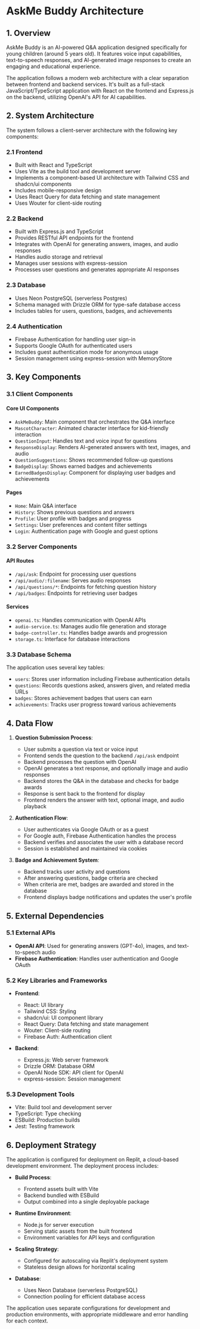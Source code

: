 # AskMe Buddy Architecture

## 1. Overview

AskMe Buddy is an AI-powered Q&A application designed specifically for young children (around 5 years old). It features voice input capabilities, text-to-speech responses, and AI-generated image responses to create an engaging and educational experience.

The application follows a modern web architecture with a clear separation between frontend and backend services. It's built as a full-stack JavaScript/TypeScript application with React on the frontend and Express.js on the backend, utilizing OpenAI's API for AI capabilities.

## 2. System Architecture

The system follows a client-server architecture with the following key components:

### 2.1 Frontend

- Built with React and TypeScript
- Uses Vite as the build tool and development server
- Implements a component-based UI architecture with Tailwind CSS and shadcn/ui components
- Includes mobile-responsive design
- Uses React Query for data fetching and state management
- Uses Wouter for client-side routing

### 2.2 Backend

- Built with Express.js and TypeScript
- Provides RESTful API endpoints for the frontend
- Integrates with OpenAI for generating answers, images, and audio responses
- Handles audio storage and retrieval
- Manages user sessions with express-session
- Processes user questions and generates appropriate AI responses

### 2.3 Database

- Uses Neon PostgreSQL (serverless Postgres)
- Schema managed with Drizzle ORM for type-safe database access
- Includes tables for users, questions, badges, and achievements

### 2.4 Authentication

- Firebase Authentication for handling user sign-in
- Supports Google OAuth for authenticated users
- Includes guest authentication mode for anonymous usage
- Session management using express-session with MemoryStore

## 3. Key Components

### 3.1 Client Components

#### Core UI Components

- `AskMeBuddy`: Main component that orchestrates the Q&A interface
- `MascotCharacter`: Animated character interface for kid-friendly interaction
- `QuestionInput`: Handles text and voice input for questions
- `ResponseDisplay`: Renders AI-generated answers with text, images, and audio
- `QuestionSuggestions`: Shows recommended follow-up questions
- `BadgeDisplay`: Shows earned badges and achievements
- `EarnedBadgesDisplay`: Component for displaying user badges and achievements

#### Pages

- `Home`: Main Q&A interface
- `History`: Shows previous questions and answers
- `Profile`: User profile with badges and progress
- `Settings`: User preferences and content filter settings
- `Login`: Authentication page with Google and guest options

### 3.2 Server Components

#### API Routes

- `/api/ask`: Endpoint for processing user questions
- `/api/audio/:filename`: Serves audio responses
- `/api/questions/*`: Endpoints for fetching question history
- `/api/badges`: Endpoints for retrieving user badges

#### Services

- `openai.ts`: Handles communication with OpenAI APIs
- `audio-service.ts`: Manages audio file generation and storage
- `badge-controller.ts`: Handles badge awards and progression
- `storage.ts`: Interface for database interactions

### 3.3 Database Schema

The application uses several key tables:

- `users`: Stores user information including Firebase authentication details
- `questions`: Records questions asked, answers given, and related media URLs
- `badges`: Stores achievement badges that users can earn
- `achievements`: Tracks user progress toward various achievements

## 4. Data Flow

1. **Question Submission Process**:
   - User submits a question via text or voice input
   - Frontend sends the question to the backend `/api/ask` endpoint
   - Backend processes the question with OpenAI
   - OpenAI generates a text response, and optionally image and audio responses
   - Backend stores the Q&A in the database and checks for badge awards
   - Response is sent back to the frontend for display
   - Frontend renders the answer with text, optional image, and audio playback

2. **Authentication Flow**:
   - User authenticates via Google OAuth or as a guest
   - For Google auth, Firebase Authentication handles the process
   - Backend verifies and associates the user with a database record
   - Session is established and maintained via cookies

3. **Badge and Achievement System**:
   - Backend tracks user activity and questions
   - After answering questions, badge criteria are checked
   - When criteria are met, badges are awarded and stored in the database
   - Frontend displays badge notifications and updates the user's profile

## 5. External Dependencies

### 5.1 External APIs

- **OpenAI API**: Used for generating answers (GPT-4o), images, and text-to-speech audio
- **Firebase Authentication**: Handles user authentication and Google OAuth

### 5.2 Key Libraries and Frameworks

- **Frontend**:
  - React: UI library
  - Tailwind CSS: Styling
  - shadcn/ui: UI component library
  - React Query: Data fetching and state management
  - Wouter: Client-side routing
  - Firebase Auth: Authentication client

- **Backend**:
  - Express.js: Web server framework
  - Drizzle ORM: Database ORM
  - OpenAI Node SDK: API client for OpenAI
  - express-session: Session management

### 5.3 Development Tools

- Vite: Build tool and development server
- TypeScript: Type checking
- ESBuild: Production builds
- Jest: Testing framework

## 6. Deployment Strategy

The application is configured for deployment on Replit, a cloud-based development environment. The deployment process includes:

- **Build Process**:
  - Frontend assets built with Vite
  - Backend bundled with ESBuild
  - Output combined into a single deployable package

- **Runtime Environment**:
  - Node.js for server execution
  - Serving static assets from the built frontend
  - Environment variables for API keys and configuration

- **Scaling Strategy**:
  - Configured for autoscaling via Replit's deployment system
  - Stateless design allows for horizontal scaling

- **Database**:
  - Uses Neon Database (serverless PostgreSQL)
  - Connection pooling for efficient database access

The application uses separate configurations for development and production environments, with appropriate middleware and error handling for each context.